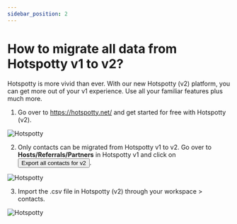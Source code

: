 ```yaml
---
sidebar_position: 2
---
```

# How to migrate all data from Hotspotty v1 to v2?

Hotspotty is more vivid than ever. With our new Hotspotty (v2) platform, you can get more out of your v1 experience. Use all your familiar features plus much more.

1. Go over to https://hotspotty.net/ and get started for free with Hotspotty (v2).

![Hotspotty](/img/faq/hotspotty.png)

2. Only contacts can be migrated from Hotspotty v1 to v2. Go over to **Hosts/Referrals/Partners** in Hotspotty v1 and click on <button class="hotspotty-button">Export all contacts for v2</button>.

![Hotspotty](/img/faq/v1-migration.png)

3. Import the .csv file in Hotspotty (v2) through your workspace > contacts.

![Hotspotty](/img/faq/v1-migration-2.png)

